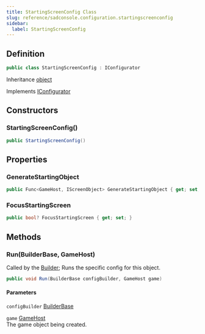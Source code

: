 ```yaml
---
title: StartingScreenConfig Class
slug: reference/sadconsole.configuration.startingscreenconfig
sidebar:
  label: StartingScreenConfig
---
```

## Definition

```csharp title="C#"
public class StartingScreenConfig : IConfigurator
```

Inheritance [object](https://learn.microsoft.com/dotnet/api/system.object/)

Implements [IConfigurator](../sadconsole.configuration.iconfigurator/)

## Constructors

### StartingScreenConfig()

```csharp title="C#"
public StartingScreenConfig()
```


## Properties

### GenerateStartingObject

```csharp title="C#"
public Func<GameHost, IScreenObject> GenerateStartingObject { get; set; }
```

### FocusStartingScreen

```csharp title="C#"
public bool? FocusStartingScreen { get; set; }
```

## Methods

### Run(BuilderBase, GameHost)

Called by the [Builder](../sadconsole.configuration.builder/); Runs the specific config for this object.

```csharp title="C#"
public void Run(BuilderBase configBuilder, GameHost game)
```

#### Parameters

`configBuilder` [BuilderBase](../sadconsole.configuration.builderbase/)  

`game` [GameHost](../sadconsole.gamehost/)  
The game object being created.